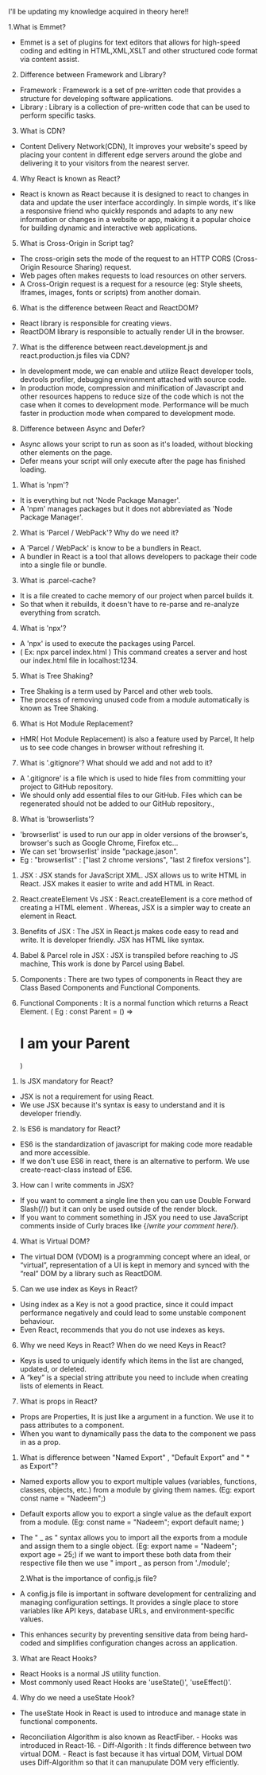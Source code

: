 <!-- Excited To Learn React 🚀 -->

I'll be updating my knowledge acquired in theory here!!

<!-- Episode - 1: -->

1.What is Emmet?

- Emmet is a set of plugins for text editors that allows for high-speed coding and editing in HTML,XML,XSLT and other structured code format via content assist.

2. Difference between Framework and Library?

- Framework : Framework is a set of pre-written code that provides a structure for developing software applications.
- Library : Library is a collection of pre-written code that can be used to perform specific tasks.

3. What is CDN?

- Content Delivery Network(CDN), It improves your website's speed by placing your content in different edge servers around the globe and delivering it to your visitors from the nearest server.

4. Why React is known as React?

- React is known as React because it is designed to react to changes in data and update the user interface accordingly.
  In simple words, it's like a responsive friend who quickly responds and adapts to any new information or changes in a website or app, making it a popular choice for building dynamic and interactive web applications.

5. What is Cross-Origin in Script tag?

- The cross-origin sets the mode of the request to an HTTP CORS (Cross-Origin Resource Sharing) request.
- Web pages often makes requests to load resources on other servers.
- A Cross-Origin request is a request for a resource (eg: Style sheets, Iframes, images, fonts or scripts) from another domain.

6. What is the difference between React and ReactDOM?

- React library is responsible for creating views.
- ReactDOM library is responsible to actually render UI in the browser.

7. What is the difference between react.development.js and react.production.js files via CDN?

- In development mode, we can enable and utilize React developer tools, devtools profiler, debugging environment attached with source code.
- In production mode, compression and minification of Javascript and other resources happens to reduce size of the code which is not the case when it comes to development mode.
  Performance will be much faster in production mode when compared to development mode.

8. Difference between Async and Defer?

- Async allows your script to run as soon as it's loaded, without blocking other elements on the page.
- Defer means your script will only execute after the page has finished loading.

<!-- Episode - 2: -->

1. What is 'npm'?

- It is everything but not 'Node Package Manager'.
- A 'npm' manages packages but it does not abbreviated as 'Node Package Manager'.

2. What is 'Parcel / WebPack'? Why do we need it?

- A 'Parcel / WebPack' is know to be a bundlers in React.
- A bundler in React is a tool that allows developers to package their code into a single file or bundle.

3. What is .parcel-cache?

- It is a file created to cache memory of our project when parcel builds it.
- So that when it rebuilds, it doesn't have to re-parse and re-analyze everything from scratch.

4. What is 'npx'?

- A 'npx' is used to execute the packages using Parcel.
- ( Ex: npx parcel index.html ) This command creates a server and host our index.html file in localhost:1234.

5. What is Tree Shaking?

- Tree Shaking is a term used by Parcel and other web tools.
- The process of removing unused code from a module automatically is known as Tree Shaking.

6. What is Hot Module Replacement?

- HMR( Hot Module Replacement) is also a feature used by Parcel, It help us to see code changes in browser without refreshing it.

7. What is '.gitignore'? What should we add and not add to it?

- A '.gitignore' is a file which is used to hide files from committing your project to GitHub repository.
- We should only add essential files to our GitHub. Files which can be regenerated should not be added to our GitHub repository.,

8. What is 'browserlists'?

- 'browserlist' is used to run our app in older versions of the browser's, browser's such as Google Chrome, Firefox etc...
- We can set 'browserlist' inside "package.jason".
- Eg : "browserlist" : ["last 2 chrome versions", "last 2 firefox versions"].

<!-- Episode - 3: -->

1. JSX : JSX stands for JavaScript XML. JSX allows us to write HTML in React. JSX makes it easier to write and add HTML in React.

2. React.createElement Vs JSX : React.createElement is a core method of creating a HTML element . Whereas, JSX is a simpler way to create an element in React.

3. Benefits of JSX : The JSX in React.js makes code easy to read and write. It is developer friendly. JSX has HTML like syntax.

4. Babel & Parcel role in JSX : JSX is transpiled before reaching to JS machine, This work is done by Parcel using Babel.

5. Components : There are two types of components in React they are Class Based Components and Functional Components.

6. Functional Components : It is a normal function which returns a React Element. ( Eg : const Parent = () => <h1>I am your Parent</h1>)

<!-- Episode - 4: -->

1. Is JSX mandatory for React?

- JSX is not a requirement for using React.
- We use JSX because it's syntax is easy to understand and it is developer friendly.

2. Is ES6 is mandatory for React?

- ES6 is the standardization of javascript for making code more readable and more accessible.
- If we don't use ES6 in react, there is an alternative to perform. We use create-react-class instead of ES6.

3. How can I write comments in JSX?

- If you want to comment a single line then you can use Double Forward Slash(//) but it can only be used outside of the render block.
- If you want to comment something in JSX you need to use JavaScript comments inside of Curly braces like {/_write your comment here_/}.

4. What is Virtual DOM?

- The virtual DOM (VDOM) is a programming concept where an ideal, or “virtual”, representation of a UI is kept in memory and synced with the “real” DOM by a library such as ReactDOM.

5. Can we use index as Keys in React?

- Using index as a Key is not a good practice, since it could impact performance negatively and could lead to some unstable component behaviour.
- Even React, recommends that you do not use indexes as keys.

6. Why we need Keys in React? When do we need Keys in React?

- Keys is used to uniquely identify which items in the list are changed, updated, or deleted.
- A “key” is a special string attribute you need to include when creating lists of elements in React.

7. What is props in React?

- Props are Properties, It is just like a argument in a function. We use it to pass attributes to a component.
- When you want to dynamically pass the data to the component we pass in as a prop.

<!-- Episode - 5: -->

1. What is difference between "Named Export" , "Default Export" and " \* as Export"?

- Named exports allow you to export multiple values (variables, functions, classes, objects, etc.) from a module by giving them names. (Eg: export const name = "Nadeem";)

- Default exports allow you to export a single value as the default export from a module. (Eg: const name = "Nadeem"; export default name; )

- The " _ as " syntax allows you to import all the exports from a module and assign them to a single object. (Eg: export name = "Nadeem"; export age = 25;) if we want to import these both data from their respective file then we use " import _ as person from './module';

  2.What is the importance of config.js file?

- A config.js file is important in software development for centralizing and managing configuration settings. It provides a single place to store variables like API keys, database URLs, and environment-specific values.
- This enhances security by preventing sensitive data from being hard-coded and simplifies configuration changes across an application.

3. What are React Hooks?

- React Hooks is a normal JS utility function.
- Most commonly used React Hooks are 'useState()', 'useEffect()'.

4. Why do we need a useState Hook?

- The useState Hook in React is used to introduce and manage state in functional components.

<!-- Extras:  -->

- Reconciliation Algorithm is also known as ReactFiber. - Hooks was introduced in React-16. - Diff-Algorith : It finds difference between two virtual DOM. - React is fast because it has virtual DOM, Virtual DOM uses Diff-Algorithm so that it can manupulate DOM very efficiently.
